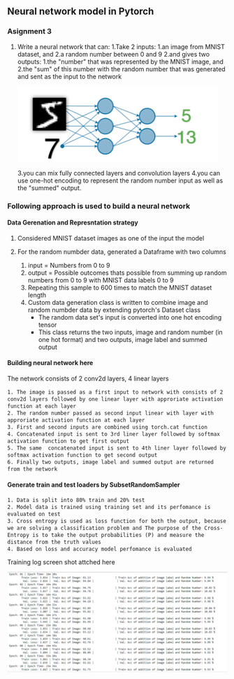 ## Neural network model in Pytorch

### Asignment 3

1. Write a neural network that can:
	1.Take 2 inputs:
		1.an image from MNIST dataset, and
		2.a random number between 0 and 9
	2.and gives two outputs:
		1.the "number" that was represented by the MNIST image, and
		2.the "sum" of this number with the random number that was generated and sent as the input to the network
	
	![Image of neural network](./assign.PNG)
	    
	3.you can mix fully connected layers and convolution layers
	4.you can use one-hot encoding to represent the random number input as well as the "summed" output. 


### Following approach is used to build a neural network  

#### Data Gerenation and Represntation strategy

1. Considered MNIST dataset images as one of the input the model

2. For the random numbder data, generated a Dataframe with two columns
	1. input = Numbers from 0 to 9
	2. output = Possible outcomes thats possible from summing up random numbers from 0 to 9 with MNIST data labels 0 to 9 
	3. Repeating this sample to 600 times to match the MNIST dataset length
	4. Custom data generation class is written to combine image and random numbder data by extending pytorch's Dataset class
		  * The random data set's input is converted into one hot encoding tensor
		  * This class returns the two inputs, image and random number (in one hot format) and two outputs, image label and summed output 

#### Building neural network here
The network consists of 2 conv2d layers, 4 linear layers 

	1. The image is passed as a first input to network with consists of 2 conv2d layers followed by one linear layer with approriate activation function at each layer
	2. The random number passed as second input linear with layer with approriate activation function at each layer
	3. First and second inputs are combined using torch.cat function 
	4. Concatenated input is sent to 3rd liner layer followed by softmax activation function to get first output
	5. The same  concatenated input is sent to 4th liner layer followed by softmax activation function to get second output
	6. Finally two outputs, image label and summed output are returned from the network

#### Generate train and test loaders by SubsetRandomSampler
	1. Data is split into 80% train and 20% test 
	2. Model data is trained using training set and its perfomance is evaluated on test 
	3. Cross entropy is used as loss function for both the output, because we are solving a classification problem and The purpose of the Cross-Entropy is to take the output probabilities (P) and measure the distance from the truth values
	4. Based on loss and accuracy model perfomance is evaluated 


Training log screen shot attched here 

![Training logs](./training_logs.PNG)